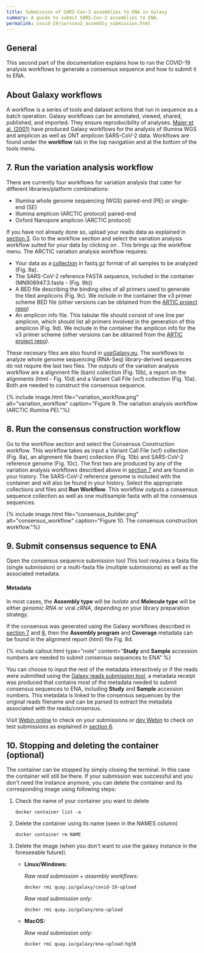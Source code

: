 ```yaml
---
title: Submission of SARS-Cov-2 assemblies to ENA in Galaxy
summary: A guide to submit SARS-Cov-2 assemblies to ENA.
permalink: covid-19/sarscov2_assembly_submission.html
---
```



## General
This second part of the documentation explains how to run the COVID-19 analysis workflows to generate a consensus sequence and how to submit it to ENA.

## About Galaxy workflows
A workflow is a series of tools and dataset actions that run in sequence as a batch operation. Galaxy workflows can be annotated, viewed, shared, published, and imported. They ensure reproducibility of analyses. [Maier et al. (2001)](https://doi.org/10.1101/2021.03.25.437046) have produced Galaxy workflows for the analysis of Illumina WGS and amplicon as well as ONT amplicon SARS-CoV-2 data.
Workflows are found under the **workflow** tab in the top navigation and at the bottom of the tools menu.

<!--- Ignacio to fill with more info --->

## 7. Run the variation analysis workflow
There are currently four workflows for variation analysis that cater for different libraries/platform combinations:
* Illumina whole genome sequencing (WGS) paired-end (PE) or single-end (SE)
* Illumina amplicon (ARCTIC protocol) paired-end
* Oxford Nanopore amplicon (ARCTIC protocol)

If you have not already done so, upload your reads data as explained in [section 3](/covid-19/sarscov2_submission.html#3-upload-data-to-galaxy).
Go to the workflow section and select the variation analysis workflow suited for your data by clicking on <i class="fas fa-play fa-inverse" aria-hidden="true"></i>.
This brings up the workflow menu.
The ARCTIC variation analysis workflow requires:

* Your data as a [collection](/covid-19/sarscov2_assembly_submission.html#Optional:-create-a-collection) in fastq.gz format of all samples to be analyzed (Fig. 9a).
* The SARS-CoV-2 reference FASTA sequence, included in the container (MN908947.3.fasta - (Fig. 9b))
* A BED file describing the binding sites of all primers used to generate the tiled amplicons (Fig. 9c). We include in the container the v3 primer scheme BED file (other versions can be obtained from the [ARTIC project repo](https://github.com/artic-network/artic-ncov2019/tree/master/primer_schemes/nCoV-2019))
* An amplicon info file. This tabular file should consist of one line per amplicon, which should list all primers involved in the generation of this amplicon (Fig. 9d). We include in the container the amplicon info for the v3 primer scheme (other versions can be obtained from the [ARTIC project repo](https://github.com/artic-network/artic-ncov2019/tree/master/primer_schemes/nCoV-2019)).

These necesary files are also found in [useGalaxy.eu](https://usegalaxy.eu/u/wolfgang-maier/h/covid-19-resources). The workflows to analyze whole genome sequencing (RNA-Seq) library-derived sequences do not require the last two files. The outputs of the variation analysis workflow are a alignment file (bam) collection (Fig. 10b), a report on the alignments (html - Fig. 10d) and a Variant Call File (vcf) collection (Fig. 10a). Both are needed to construct the consensus sequence.

{% include image.html file="variation_workflow.png" alt="variation_workflow" caption="Figure 9. The variation analysis workflow (ARCTIC Illumina PE)."%}

## 8. Run the consensus construction workflow
Go to the workflow section and select the Consensus Construction workflow. This workflow takes as input a Variant Call File (vcf) collection (Fig. 8a), an alignment file (bam) collection (Fig. 10b) and SARS-CoV-2 reference genome (Fig. 10c). The first two are produced by any of the variation analysis workflows described above in [section 7](/covid-19/sarscov2_assembly_submission.html#7-run-the-variation-analysis-workflow) and are found in your history. The SARS-CoV-2 reference genome is included with the container and will also be found in your history.
Select the appropriate collections and files and **Run Workflow**.
This workflow outputs a consensus sequence collection as well as one multisample fasta with all the consensus sequences.


{% include image.html file="consensus_builder.png" alt="consensus_workflow" caption="Figure 10. The consensus construction workflow."%}

## 9. Submit consensus sequence to ENA
Open the consensus sequence submission tool
This tool requires a fasta file (single submission) or a multi-fasta file (multiple submissions) as well as the associated metadata.


#### Metadata

In most cases, the **Assembly type** will be *Isolate* and **Molecule type** will be either *genomic RNA* or viral *cRNA*, depending on your library preparation strategy.


If the consensus was generated using the Galaxy workflows described in [section 7](/covid-19/sarscov2_assembly_submission.html#7-run-the-variation-analysis-workflow) and [8](/covid-19/sarscov2_assembly_submission.html#8-run-the-consensus-construction-workflow), then the **Assembly program** and **Coverage** metadata can be found in the alignment report (html) file Fig. 8d.

{% include callout.html type="note" content="**Study** and **Sample** accession numbers are needed to submit consensus sequences to ENA" %}

You can choose to input the rest of the metadata interactively or if the reads were submitted using the [Galaxy reads submission tool](/covid-19/sarscov2_submission.html#5-upload-metadata-and-submit-to-ena), a metadata receipt was produced that contains most of the metadata needed to submit consensus sequences to ENA, including **Study** and **Sample** accession numbers. This metadata is linked to the consensus sequences by the original reads filename and can be parsed to extract the metadata associated with the reads/consensus.

<!---Figure 11 here with submission tool options  --->

Visit [Webin online](https://www.ebi.ac.uk/ena/submit/webin) to check on your submissions or [dev Webin](https://wwwdev.ebi.ac.uk/ena/submit/webin) to check on test submissions as explained in [section 6](/covid-19/sarscov2_submission.html#6-check-for-a-valid-submission). 


## 10. Stopping and deleting the container (optional)

The container can be stopped by simply closing the terminal. In this case the container will still be there. If your submission was successful and you don't need the instance anymore, you can delete the container and its corresponding image using following steps:

1. Check the name of your container you want to delete

    ```
    docker container list -a
    ```
2. Delete the container using its name (seen in the NAMES column)

    ```
    docker container rm NAME
    ```
3. Delete the image (when you don't want to use the galaxy instance in the foreseeable future)\\

    - **Linux/Windows:**
        
        *Raw read submission + assembly workflows:*

        ```
        docker rmi quay.io/galaxy/covid-19-upload
        ```
        *Raw read submission only:*
        ```
        docker rmi quay.io/galaxy/ena-upload
        ```

    - **MacOS:**
        
        *Raw read submission only:*
    
        ```
        docker rmi quay.io/galaxy/ena-upload:hg38
        ```